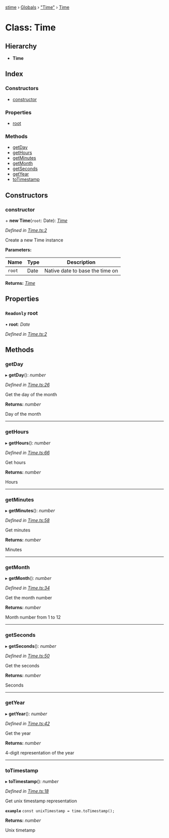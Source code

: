 [stime](../README.md) › [Globals](../globals.md) › ["Time"](../modules/_time_.md) › [Time](_time_.time.md)

# Class: Time

## Hierarchy

* **Time**

## Index

### Constructors

* [constructor](_time_.time.md#constructor)

### Properties

* [root](_time_.time.md#readonly-root)

### Methods

* [getDay](_time_.time.md#getday)
* [getHours](_time_.time.md#gethours)
* [getMinutes](_time_.time.md#getminutes)
* [getMonth](_time_.time.md#getmonth)
* [getSeconds](_time_.time.md#getseconds)
* [getYear](_time_.time.md#getyear)
* [toTimestamp](_time_.time.md#totimestamp)

## Constructors

###  constructor

\+ **new Time**(`root`: Date): *[Time](_time_.time.md)*

*Defined in [Time.ts:2](https://github.com/TerenceJefferies/STime/blob/69d415a/src/Time.ts#L2)*

Create a new Time instance

**Parameters:**

Name | Type | Description |
------ | ------ | ------ |
`root` | Date | Native date to base the time on  |

**Returns:** *[Time](_time_.time.md)*

## Properties

### `Readonly` root

• **root**: *Date*

*Defined in [Time.ts:2](https://github.com/TerenceJefferies/STime/blob/69d415a/src/Time.ts#L2)*

## Methods

###  getDay

▸ **getDay**(): *number*

*Defined in [Time.ts:26](https://github.com/TerenceJefferies/STime/blob/69d415a/src/Time.ts#L26)*

Get the day of the month

**Returns:** *number*

Day of the month

___

###  getHours

▸ **getHours**(): *number*

*Defined in [Time.ts:66](https://github.com/TerenceJefferies/STime/blob/69d415a/src/Time.ts#L66)*

Get hours

**Returns:** *number*

Hours

___

###  getMinutes

▸ **getMinutes**(): *number*

*Defined in [Time.ts:58](https://github.com/TerenceJefferies/STime/blob/69d415a/src/Time.ts#L58)*

Get minutes

**Returns:** *number*

Minutes

___

###  getMonth

▸ **getMonth**(): *number*

*Defined in [Time.ts:34](https://github.com/TerenceJefferies/STime/blob/69d415a/src/Time.ts#L34)*

Get the month number

**Returns:** *number*

Month number from 1 to 12

___

###  getSeconds

▸ **getSeconds**(): *number*

*Defined in [Time.ts:50](https://github.com/TerenceJefferies/STime/blob/69d415a/src/Time.ts#L50)*

Get the seconds

**Returns:** *number*

Seconds

___

###  getYear

▸ **getYear**(): *number*

*Defined in [Time.ts:42](https://github.com/TerenceJefferies/STime/blob/69d415a/src/Time.ts#L42)*

Get the year

**Returns:** *number*

4-digit representation of the year

___

###  toTimestamp

▸ **toTimestamp**(): *number*

*Defined in [Time.ts:18](https://github.com/TerenceJefferies/STime/blob/69d415a/src/Time.ts#L18)*

Get unix timestamp representation

**`example`** 
`const unixTimestamp = time.toTimestamp();`

**Returns:** *number*

Unix timetamp
